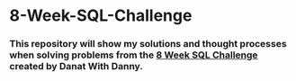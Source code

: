 # 8-Week-SQL-Challenge

### This repository will show my solutions and thought processes when solving problems from the [8 Week SQL Challenge](https://8weeksqlchallenge.com/) created by Danat With Danny.
